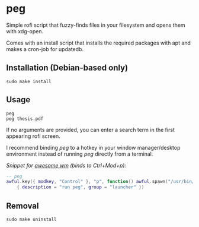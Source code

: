# peg
Simple rofi script that fuzzy-finds files in your filesystem and opens them with xdg-open.

Comes with an install script that installs the required packages with apt and makes a cron-job for updatedb.

## Installation (Debian-based only)
```
sudo make install
```

## Usage
```
peg
peg thesis.pdf 
```

If no arguments are provided, you can enter a search term in the first appearing rofi screen.

I recommend binding *peg* to a hotkey in your window manager/desktop environment instead of running *peg* directly from a terminal.

*Snippet for [awesome wm](https://awesomewm.org) (binds to Ctrl+Mod+p):*
```lua
-- peg
awful.key({ modkey, "Control" }, "p", function() awful.spawn("/usr/bin/peg") end,
    { description = "run peg", group = "launcher" })
```

## Removal
```
sudo make uninstall
```
